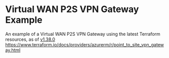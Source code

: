 # Virtual WAN P2S VPN Gateway Example

An example of a Virtual WAN P2S VPN Gateway using the latest Terraform resources, as of [v1.38.0](https://github.com/terraform-providers/terraform-provider-azurerm/releases/tag/v1.38.0)  https://www.terraform.io/docs/providers/azurerm/r/point_to_site_vpn_gateway.html
